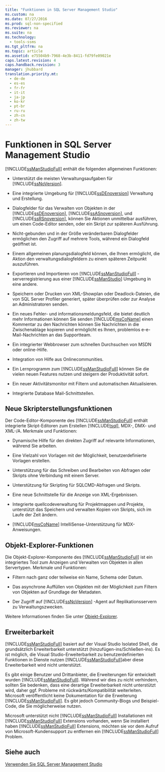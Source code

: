 ```yaml
---
title: "Funktionen in SQL Server Management Studio"
ms.custom: na
ms.date: 07/27/2016
ms.prod: sql-non-specified
ms.reviewer: na
ms.suite: na
ms.technology: 
  - tools-ssms
ms.tgt_pltfrm: na
ms.topic: article
ms.assetid: e75504b9-7968-4e3b-8411-fd79fe09021e
caps.latest.revision: 4
caps.handback.revision: 3
manager: jhubbard
translation.priority.mt: 
  - de-de
  - es-es
  - fr-fr
  - it-it
  - ja-jp
  - ko-kr
  - pt-br
  - ru-ru
  - zh-cn
  - zh-tw
---
```

# Funktionen in SQL Server Management Studio
[!INCLUDE[ssManStudioFull](../content/includes/ssManStudioFull_md.md)] enthält die folgenden allgemeinen Funktionen:  
  
-   Unterstützt die meisten Verwaltungsaufgaben für [!INCLUDE[ssNoVersion](../content/includes/ssNoVersion_md.md)].  
  
-   Eine integrierte Umgebung für [!INCLUDE[ssDEnoversion](../content/includes/ssDEnoversion_md.md)] Verwaltung und Erstellung.  
  
-   Dialogfelder für das Verwalten von Objekten in der [!INCLUDE[ssDEnoversion](../content/includes/ssDEnoversion_md.md)], [!INCLUDE[ssASnoversion](../content/includes/ssASnoversion_md.md)], und [!INCLUDE[ssRSnoversion](../content/includes/ssRSnoversion_md.md)], können Sie Aktionen unmittelbar ausführen, um einen Code-Editor senden, oder ein Skript zur späteren Ausführung.  
  
-   Nicht\-gebunden und in der Größe veränderbaren Dialogfelder ermöglichen den Zugriff auf mehrere Tools, während ein Dialogfeld geöffnet ist.  
  
-   Einem allgemeinen planungsdialogfeld können, die Ihnen ermöglicht, die Aktion den verwaltungsdialogfeldern zu einem späteren Zeitpunkt auszuführen.  
  
-   Exportieren und Importieren von [!INCLUDE[ssManStudioFull](../content/includes/ssManStudioFull_md.md)] -serverregistrierung aus einer [!INCLUDE[ssManStudio](../content/includes/ssManStudio_md.md)] Umgebung in eine andere.  
  
-   Speichern oder Drucken von XML-Showplan oder Deadlock-Dateien, die von SQL Server Profiler generiert, später überprüfen oder zur Analyse an Administratoren senden.  
  
-   Ein neues Fehler- und informationsmeldungsfeld, die bietet deutlich mehr Informationen können Sie senden [!INCLUDE[msCoName](../content/includes/msCoName_md.md)] einen Kommentar zu den Nachrichten können Sie Nachrichten in die Zwischenablage kopieren und ermöglicht es Ihnen, problemlos e\-e-Mail-Nachrichten an das Supportteam.  
  
-   Ein integrierter Webbrowser zum schnellen Durchsuchen von MSDN oder online-Hilfe.  
  
-   Integration von Hilfe aus Onlinecommunities.  
  
-   Ein Lernprogramm zum [!INCLUDE[ssManStudioFull](../content/includes/ssManStudioFull_md.md)] können Sie die vielen neuen Features nutzen und steigern der Produktivität sofort.  
  
-   Ein neuer Aktivitätsmonitor mit Filtern und automatischen Aktualisieren.  
  
-   Integrierte Database Mail-Schnittstellen.  
  
## Neue Skripterstellungsfunktionen  
Der Code-Editor-Komponente des [!INCLUDE[ssManStudioFull](../content/includes/ssManStudioFull_md.md)] enthält integrierte Skript-Editoren zum Erstellen [!INCLUDE[tsql](../content/includes/tsql_md.md)], MDX-, DMX- und XML-\/A. Merkmale und Funktionen:  
  
-   Dynamische Hilfe für den direkten Zugriff auf relevante Informationen, während Sie arbeiten.  
  
-   Eine Vielzahl von Vorlagen mit der Möglichkeit, benutzerdefinierte Vorlagen erstellen.  
  
-   Unterstützung für das Schreiben und Bearbeiten von Abfragen oder Skripts ohne Verbindung mit einem Server.  
  
-   Unterstützung für Skripting für SQLCMD-Abfragen und Skripts.  
  
-   Eine neue Schnittstelle für die Anzeige von XML-Ergebnissen.  
  
-   Integrierte quellcodeverwaltung für Projektmappen und Projekte, unterstützt das Speichern und verwalten Kopien von Skripts, sich im Laufe der Zeit ändern.  
  
-   [!INCLUDE[msCoName](../content/includes/msCoName_md.md)] IntelliSense-Unterstützung für MDX-Anweisungen.  
  
## Objekt-Explorer-Funktionen  
Die Objekt-Explorer-Komponente des [!INCLUDE[ssManStudioFull](../content/includes/ssManStudioFull_md.md)] ist ein integriertes Tool zum Anzeigen und Verwalten von Objekten in allen Servertypen. Merkmale und Funktionen:  
  
-   Filtern nach ganz oder teilweise ein Name, Schema oder Datum.  
  
-   Das asynchrone Auffüllen von Objekten mit der Möglichkeit zum Filtern von Objekten auf Grundlage der Metadaten.  
  
-   Der Zugriff auf [!INCLUDE[ssNoVersion](../content/includes/ssNoVersion_md.md)] -Agent auf Replikationsservern zu Verwaltungszwecken.  
  
Weitere Informationen finden Sie unter [Objekt-Explorer](../content/Object-Explorer.md).  
  
## Erweiterbarkeit  
[!INCLUDE[ssManStudioFull](../content/includes/ssManStudioFull_md.md)] basiert auf der Visual Studio Isolated Shell, die grundsätzlich Erweiterbarkeit unterstützt (hinzufügen\-ins\/Schließen\-ins). Es ist möglich, die Visual Studio-Erweiterbarkeit zu benutzerdefinierten Funktionen in Dienste nutzen [!INCLUDE[ssManStudioFull](../content/includes/ssManStudioFull_md.md)]aber diese Erweiterbarkeit wird nicht unterstützt.  
  
Es gibt einige Benutzer und Drittanbieter, die Erweiterungen für entwickelt wurden [!INCLUDE[ssManStudioFull](../content/includes/ssManStudioFull_md.md)]. Während wir dies zu nicht verhindern, sollten Sie bedenken, dass eine derartige Erweiterbarkeit nicht unterstützt wird, daher ggf. Probleme mit rückwärts\/Kompatibilität weiterleiten. Microsoft veröffentlicht keine Dokumentation für die Erweiterung [!INCLUDE[ssManStudioFull](../content/includes/ssManStudioFull_md.md)]. Es gibt jedoch Community-Blogs und Beispiel-Code, die Sie möglicherweise nutzen.  
  
Microsoft unterstützt nicht [!INCLUDE[ssManStudioFull](../content/includes/ssManStudioFull_md.md)] Installationen mit [!INCLUDE[ssManStudioFull](../content/includes/ssManStudioFull_md.md)] Extensions vorhanden, wenn Sie installiert haben [!INCLUDE[ssManStudioFull](../content/includes/ssManStudioFull_md.md)] Extensions, möchten sie vor dem Aufruf von Microsoft-Kundensupport zu entfernen ein [!INCLUDE[ssManStudioFull](../content/includes/ssManStudioFull_md.md)] Problem.  
  
## Siehe auch  
[Verwenden Sie SQL Server Management Studio](../content/Use-SQL-Server-Management-Studio.md)  
  
